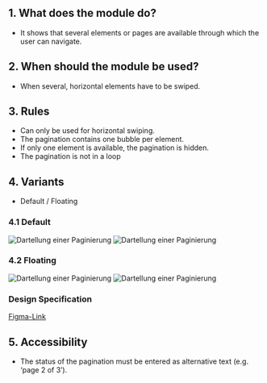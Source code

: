 ## 1. What does the module do? 
*   It shows that several elements or pages are available through which the user can navigate.

## 2. When should the module be used? 
*   When several, horizontal elements have to be swiped.

## 3. Rules 
*   Can only be used for horizontal swiping. 
*   The pagination contains one bubble per element. 
*   If only one element is available, the pagination is hidden. 
*   The pagination is not in a loop

## 4. Variants
*   Default / Floating

<label class="switch" style="display:none"><input type="checkbox"><span class="slider round"></span></label>

### 4.1 Default
![Dartellung einer Paginierung](https://raw.githubusercontent.com/sbb-design-systems/design-system-mobile-documentation/doku-update/documentation/pagination/images/pagination-default-light.png 'class: image light')
![Dartellung einer Paginierung](https://raw.githubusercontent.com/sbb-design-systems/design-system-mobile-documentation/doku-update/documentation/pagination/images/pagination-default-dark.png 'class: image dark hide')

### 4.2 Floating
![Dartellung einer Paginierung](https://raw.githubusercontent.com/sbb-design-systems/design-system-mobile-documentation/doku-update/documentation/pagination/images/pagination-floating-light.png 'class: image light')
![Dartellung einer Paginierung](https://raw.githubusercontent.com/sbb-design-systems/design-system-mobile-documentation/doku-update/documentation/pagination/images/pagination-floating-dark.png 'class: image dark hide')

### Design Specification
[Figma-Link](https://www.figma.com/file/WOtLIam1xwrqcgnAITsEhV/Design-System-Mobile?node-id=58%3A7021)

## 5. Accessibility
* The status of the pagination must be entered as alternative text (e.g. ‘page 2 of 3’).